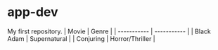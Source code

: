# app-dev
My first repository.
| Movie | Genre |
| ----------- | ----------- |
| Black Adam | Supernatural |
| Conjuring | Horror/Thriller |
